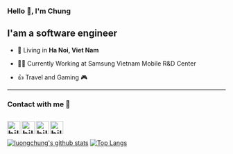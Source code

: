 ### Hello 👋, I'm Chung 
## I'am a software engineer

- 🗼 Living in **Ha Noi, Viet Nam**

- 👨‍💻 Currently Working at Samsung Vietnam Mobile R&D Center

- 👍 Travel and Gaming 🎮

---

### Contact with me 📝
[<img align="left" alt="bilgehangecici.site" height="30px" src="https://www.flaticon.com/svg/static/icons/svg/2996/2996826.svg" />][website]
[<img align="left" alt="bilgehangecici | LinkedIn" height="30px" src="https://www.flaticon.com/svg/static/icons/svg/725/725337.svg"/>][linkedin]
[<img align="left" alt="bilgehangecici | Instagram" height="30px" src="https://image.flaticon.com/icons/svg/725/725278.svg" />][instagram]
[<img align="left" alt="bilgehangecici | Spotify" height="30px" src="https://www.flaticon.com/svg/static/icons/svg/725/725281.svg" />][Spotify]
<br/>
---
[website]: https://luongchung.github.io/
[instagram]: https://www.instagram.com/lg.chung
[linkedin]: https://www.linkedin.com/in/luongchung/
[Spotify]: https://open.spotify.com/user/v544ov9a7dkkml80v9cu96aal?si=ff908bb4168a49d
[![luongchung's github stats](https://github-readme-stats.vercel.app/api?username=luongchung&show_icons=true&line_height=21&show_icons=true&theme=vue&hide_border=true)](https://github.com/anuraghazra/github-readme-stats)
[![Top Langs](https://github-readme-stats.vercel.app/api/top-langs/?username=luongchung&show_icons=true&layout=compact&theme=vue&hide_border=true)](https://github.com/anuraghazra/github-readme-stats)
